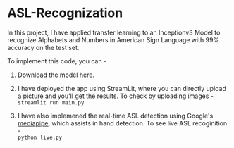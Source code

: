 # ASL-Recognization
In this project, I have applied transfer learning to an Inceptionv3 Model to recognize Alphabets and Numbers in American Sign Language with 99% accuracy on the test set.

To implement this code, you can -
1. Download the model [here](https://drive.google.com/file/d/1zrpDYeS7AXeGmO4G3FAD55LY53PZZ7fh/view?usp=sharing).<br>

2. I have deployed the app using StreamLit, where you can directly upload a picture and you'll get the results. To check by uploading images -<br>
`streamlit run main.py`<br>

3. I have also implemened the real-time ASL detection using Google's [mediapipe](https://google.github.io/mediapipe/), which assists in hand detection. To see live ASL recoginition -<br>
`python live.py` <br>
